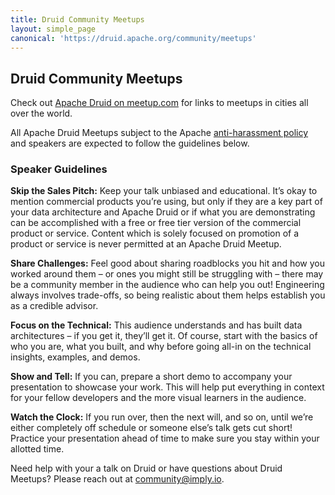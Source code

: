 ```yaml
---
title: Druid Community Meetups
layout: simple_page
canonical: 'https://druid.apache.org/community/meetups'
---
```


## Druid Community Meetups

Check out [Apache Druid on meetup.com](https://www.meetup.com/topics/apache-druid/) for links to meetups in cities all over the world.

All Apache Druid Meetups subject to the Apache [anti-harassment policy](https://www.apache.org/foundation/marks/events#anti-harassment) and speakers are expected to follow the guidelines below.

### Speaker Guidelines

**Skip the Sales Pitch:** Keep your talk unbiased and educational. It’s okay to mention commercial products you’re using, but only if they are a key part of your data architecture and Apache Druid or if what you are demonstrating can be accomplished with a free or free tier version of the commercial product or service. Content which is solely focused on promotion of a product or service is never permitted at an Apache Druid Meetup.

**Share Challenges:**  Feel good about sharing roadblocks you hit and how you worked around them – or ones you might still be struggling with – there may be a community member in the audience who can help you out! Engineering always involves trade-offs, so being realistic about them helps establish you as a credible advisor.

**Focus on the Technical:** This audience understands and has built data architectures – if you get it, they’ll get it. Of course, start with the basics of who you are, what you built, and why before going all-in on the technical insights, examples, and demos.

**Show and Tell:** If you can, prepare a short demo to accompany your presentation to showcase your work. This will help put everything in context for your fellow developers and the more visual learners in the audience.

**Watch the Clock:** If you run over, then the next will, and so on, until we’re either completely off schedule or someone else’s talk gets cut short!  Practice your presentation ahead of time to make sure you stay within your allotted time.

Need help with your a talk on Druid or have questions about Druid Meetups? Please reach out at [community@imply.io](mailto:community@imply.io).

